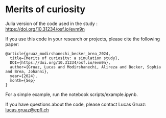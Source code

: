 # Merits of curiosity
Julia version of the code used in the study : https://doi.org/10.31234/osf.io/evm9n 

If you use this code in your research or projects, please cite the following paper:

```
@article{gruaz_modirshanechi_becker_brea_2024, 
  title={Merits of curiosity: a simulation study}, 
  DOI={https://doi.org/10.31234/osf.io/evm9n}, 
  author={Gruaz, Lucas and Modirshanechi, Alireza and Becker, Sophia and Brea, Johanni}, 
  year={2024}, 
  month={Sep} 
}
```

For a simple example, run the notebook scripts/example.ipynb.

If you have questions about the code, please contact Lucas Gruaz: lucas.gruaz@epfl.ch

